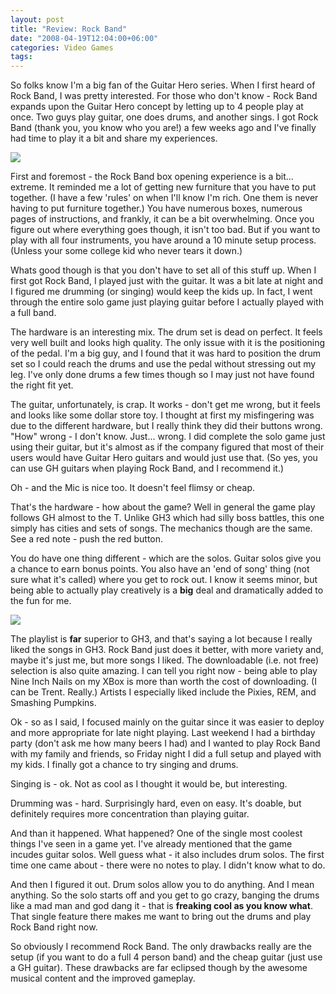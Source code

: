 ```yaml
---
layout: post
title: "Review: Rock Band"
date: "2008-04-19T12:04:00+06:00"
categories: Video Games 
tags: 
---
```


So folks know I'm a big fan of the Guitar Hero series. When I first heard of Rock Band, I was pretty interested. For those who don't know - Rock Band expands upon the Guitar Hero concept by letting up to 4 people play at once. Two guys play guitar, one does drums, and another sings. I got Rock Band (thank you, you know who you are!) a few weeks ago and I've finally had time to play it a bit and share my experiences.
<!--more-->
<img src="https://static.raymondcamden.com/images/cfjedi//rockband_01.jpg">

First and foremost - the Rock Band box opening experience is a bit... extreme. It reminded me a lot of getting new furniture that you have to put together. (I have a few 'rules' on when I'll know I'm rich. One them is never having to put furniture together.) You have numerous boxes, numerous pages of instructions, and frankly, it can be a bit overwhelming. Once you figure out where everything goes though, it isn't too bad. But if you want to play with all four instruments, you have around a 10 minute setup process. (Unless your some college kid who never tears it down.)

Whats good though is that you don't have to set all of this stuff up. When I first got Rock Band, I played just with the guitar. It was a bit late at night and I figured me drumming (or singing) would keep the kids up. In fact, I went through the entire solo game just playing guitar before I actually played with a full band. 

The hardware is an interesting mix. The drum set is dead on perfect. It feels very well built and looks high quality. The only issue with it is the positioning of the pedal. I'm a big guy, and I found that it was hard to position the drum set so I could reach the drums and use the pedal without stressing out my leg. I've only done drums a few times though so I may just not have found the right fit yet.

The guitar, unfortunately, is crap. It works - don't get me wrong, but it feels and looks like some dollar store toy. I thought at first my misfingering was due to the different hardware, but I really think they did their buttons wrong. "How" wrong - I don't know. Just... wrong. I did complete the solo game just using their guitar, but it's almost as if the company figured that most of their users would have Guitar Hero guitars and would just use that. (So yes, you can use GH guitars when playing Rock Band, and I recommend it.)

Oh - and the Mic is nice too. It doesn't feel flimsy or cheap.

That's the hardware - how about the game? Well in general the game play follows GH almost to the T. Unlike GH3 which had silly boss battles, this one simply has cities and sets of songs. The mechanics though are the same. See a red note - push the red button.

You do have one thing different - which are the solos. Guitar solos give you a chance to earn bonus points. You also have an 'end of song' thing (not sure what it's called) where you get to rock out. I know it seems minor, but being able to actually play creatively is a <b>big</b> deal and dramatically added to the fun for me.

<img src="https://static.raymondcamden.com/images/cfjedi//rockband01.jpg">

The playlist is <b>far</b> superior to GH3, and that's saying a lot because I really liked the songs in GH3. Rock Band just does it better, with more variety and, maybe it's just me, but more songs I liked. The downloadable (i.e. not free) selection is also quite amazing. I can tell you right now - being able to play Nine Inch Nails on my XBox is more than worth the cost of downloading. (I can be Trent. Really.) Artists I especially liked include the Pixies, REM, 
and Smashing Pumpkins.

Ok - so as I said, I focused mainly on the guitar since it was easier to deploy and more appropriate for late night playing. Last weekend I had a birthday party (don't ask me how many beers I had) and I wanted to play Rock Band with my family and friends, so Friday night I did a full setup and played with my kids. I finally got a chance to try singing and drums.

Singing is - ok. Not as cool as I thought it would be, but interesting.

Drumming was - hard. Surprisingly hard, even on easy. It's doable, but definitely requires more concentration than playing guitar.

And than it happened. What happened? One of the single most coolest things I've seen in a game yet. I've already mentioned that the game incudes guitar solos. Well guess what - it also includes drum solos. The first time one came about - there were no notes to play. I didn't know what to do.

And then I figured it out. Drum solos allow you to do anything. And I mean anything. So the solo starts off and you get to go crazy, banging the drums like a mad man and god dang it - that is <b>freaking cool as you know what</b>. That single feature there makes me want to bring out the drums and play Rock Band right now. 

So obviously I recommend Rock Band. The only drawbacks really are the setup (if you want to do a full 4 person band) and the cheap guitar (just use a GH guitar). These drawbacks are far eclipsed though by the awesome musical content and the improved gameplay.